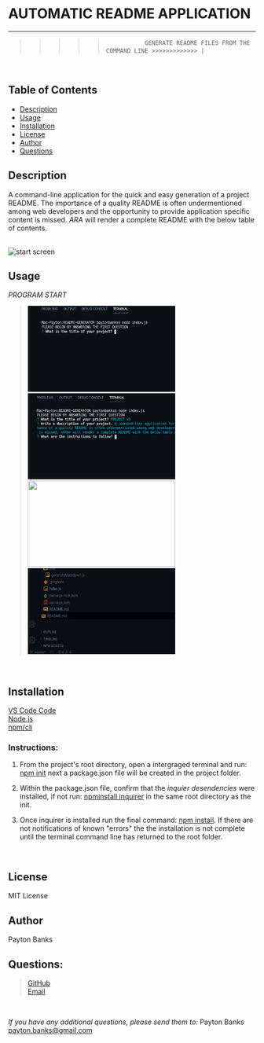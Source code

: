 # AUTOMATIC README APPLICATION
----
>>>>>                GENERATE README FILES FROM THE COMMAND LINE >>>>>>>>>>>>> |
<br>


## Table of Contents
* [Description](#description)
* [Usage](#usage)
* [Installation](#installation)
* [License](#license)
* [Author](#questions)
* [Questions](#questions)

## Description
A command-line application for the quick and easy generation of a project README. The importance of a quality README is often undermentioned among web developers and the opportunity to provide application specific content is missed. *ARA* will render a complete README with the below table of contents. 




<br>
<img src="README-GENERATOR/images/gif3.gif" alt="start screen" width="89%" height="350" /> 
<br>


## Usage
*PROGRAM START* 
<br>
> <img src="README-GENERATOR/images/start.png" alt="start screen" width="300" height="175" /> <img src="README-GENERATOR/images/mid.png" alt="hilight text" width="300" height="175" />  <img src="README-GENERATOR/images/closing of app.png" alt="" width="300" height="175" /> <img src="README-GENERATOR/images/file.png" alt="tree file location" width="300" height="175" /> 
<br>

## Installation
 [VS Code Code](https://code.visualstudio.com/download) <br>
 [Node.js](https://nodejs.org/en/download) <br>
 [npm/cli](https://github.com/npm/cli/releases/tag/v6.14.8)
<br>
    
### Instructions:
1. From the project's root directory, open a intergraged terminal and run: [npm init](https://docs.npmjs.com/cli/init) next a package.json file will be created in the project folder.
 
2. Within the package.json file, confirm that the *inquier desendencies* were installed, if not run: [npminstall inquirer](https://www.npmjs.com/package/inquirer) in the same root directory as the init.

3. Once inquirer is installed run the final command: [npm install](https://www.npmjs.com/package/npm-install). If there are not notifications of known "errors" the the installation is not complete until the terminal command line has returned to the root folder. 
<br>

## License 
MIT License
## Author
Payton Banks
## Questions:

> [GitHub](https://github.com/${data.questions}) <br>
>[Email](mailto:payton.banks@gmail.com?subject=Questions%20about%20README%20Generator&body=I%20have%20questions%20about%20your%20README%20App%20Generator?)

<br>

*If you have any additional questions, please send them to:* Payton Banks <br> [ payton.banks@gmail.com](mailto:payton.banks@gmail.com?subject=Questions%20about%20README%20Generator&body=I%20have%20questions%20about%20your%20README%20App%20Generator?)




